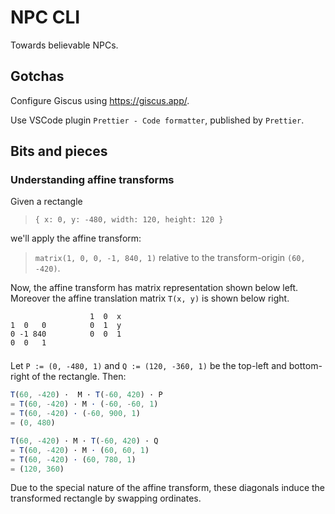 # NPC CLI

Towards believable NPCs.

## Gotchas

Configure Giscus using https://giscus.app/.

Use VSCode plugin `Prettier - Code formatter`,
published by `Prettier`.

## Bits and pieces

### Understanding affine transforms

Given a rectangle
> `{ x: 0, y: -480, width: 120, height: 120 }`

we'll apply the affine transform:
> `matrix(1, 0, 0, -1, 840, 1)` relative to the transform-origin `(60, -420)`.


Now, the affine transform has matrix representation shown below left.
Moreover the affine translation matrix `T(x, y)` is shown below right.

<div style="max-width:240px; columns: 2">

```
1  0   0 
0 -1 840
0  0   1
```

```
1  0  x 
0  1  y
0  0  1
```

</div>

Let `P := (0, -480, 1)` and `Q := (120, -360, 1)` be the top-left and bottom-right of the rectangle.
Then:

```js
T(60, -420) ·  M · T(-60, 420) · P
= T(60, -420) · M · (-60, -60, 1)
= T(60, -420) · (-60, 900, 1)
= (0, 480)
```

```js
T(60, -420) · M · T(-60, 420) · Q
= T(60, -420) · M · (60, 60, 1)
= T(60, -420) · (60, 780, 1)
= (120, 360)
```

Due to the special nature of the affine transform,
these diagonals induce the transformed rectangle by swapping ordinates.